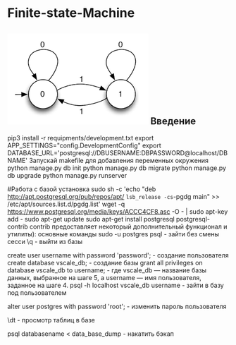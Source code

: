 Finite-state-Machine
=====================
![Finite-state-Machine](./fsm.png)
Введение
-----------------------------------

pip3 install -r requipments/development.txt
export APP_SETTINGS="config.DevelopmentConfig"
export DATABASE_URL='postgresql://DBUSERNAME:DBPASSWORD@localhost/DBNAME'
Запускай makefile для добавления переменных окружения
python manage.py db init
python manage.py db migrate
python manage.py db upgrade
python manage.py runserver


#Работа с базой 
установка
sudo sh -c 'echo "deb http://apt.postgresql.org/pub/repos/apt/ `lsb_release -cs`-pgdg main" >> /etc/apt/sources.list.d/pgdg.list'
wget -q https://www.postgresql.org/media/keys/ACCC4CF8.asc -O - | sudo apt-key add -
sudo apt-get update 
sudo apt-get install postgresql postgresql-contrib
contrib предоставляет некоторый дополнительный функционал и утилиты):
основные команды
sudo -u postgres psql - зайти без смены сесси
\q                    - выйти из базы

create user username with password 'password';  - создание пользователя 
create database vscale_db;                      - создание базы 
grant all privileges on database vscale_db to username; - где vscale_db — название базы данных, выбранное на шаге 5, а username — имя пользователя, заданное на шаге 4.
psql -h localhost vscale_db username - зайти в базу под пользователем

alter user postgres with password 'root'; - изменить пароль пользователя 

\dt - просмотр таблиц в базе 

psql databasename < data_base_dump - накатить бэкап





